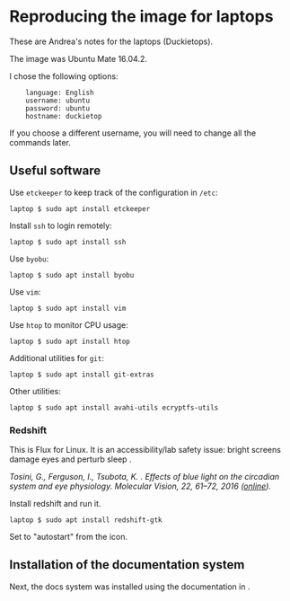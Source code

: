 # Reproducing the image for laptops

These are Andrea's notes for the laptops (Duckietops).

The image was Ubuntu Mate 16.04.2.

I chose the following options:

        language: English
        username: ubuntu
        password: ubuntu
        hostname: duckietop

If you choose a different username, you will need to change all the commands later.

## Useful software

Use `etckeeper` to keep track of the configuration in `/etc`:

    laptop $ sudo apt install etckeeper

Install `ssh` to login remotely:

    laptop $ sudo apt install ssh

Use `byobu`:

    laptop $ sudo apt install byobu

Use `vim`:

    laptop $ sudo apt install vim

Use `htop` to monitor CPU usage:

    laptop $ sudo apt install htop

Additional utilities for `git`:

    laptop $ sudo apt install git-extras

Other utilities:

    laptop $ sudo apt install avahi-utils ecryptfs-utils

### Redshift

This is Flux for Linux. It is an accessibility/lab safety issue: bright screens damage eyes and perturb sleep [](#bib:tosini16).

<cite id='bib:tosini16'>
    Tosini, G., Ferguson, I., Tsubota, K. . Effects of blue light on the circadian system and eye physiology. Molecular Vision, 22, 61–72, 2016 (<a href="https://www.ncbi.nlm.nih.gov/pmc/articles/PMC4734149/">online</a>).
</cite>

Install redshift and run it.

    laptop $ sudo apt install redshift-gtk

Set to "autostart" from the icon.

## Installation of the documentation system

Next, the docs system was installed using the documentation in [](#sub:installing-docs-system).
